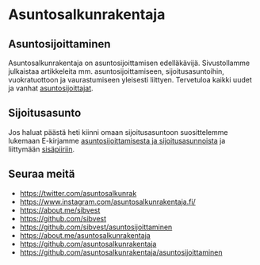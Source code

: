 # Asuntosalkunrakentaja

## Asuntosijoittaminen

Asuntosalkunrakentaja on asuntosijoittamisen edelläkävijä. Sivustollamme julkaistaa artikkeleita mm. asuntosijoittamiseen, sijoitusasuntoihin, vuokratuottoon ja vaurastumiseen yleisesti liittyen. Tervetuloa kaikki uudet ja vanhat [asuntosijoittajat](http://asuntosalkunrakentaja.fi/).

## Sijoitusasunto

Jos haluat päästä heti kiinni omaan sijoitusasuntoon suosittelemme lukemaan E-kirjamme [asuntosijoittamisesta ja sijoitusasunnoista](http://asuntosalkunrakentaja.fi/lataa-e-kirja/) ja liittymään [sisäpiiriin](http://asuntosalkunrakentaja.fi/sisapiiri/).

## Seuraa meitä

* https://twitter.com/asuntosalkunrak
* https://www.instagram.com/asuntosalkunrakentaja.fi/
* https://about.me/sibvest
* https://github.com/sibvest
* https://github.com/sibvest/asuntosijoittaminen
* https://about.me/asuntosalkunrakentaja
* https://github.com/asuntosalkunrakentaja
* https://github.com/asuntosalkunrakentaja/asuntosijoittaminen

